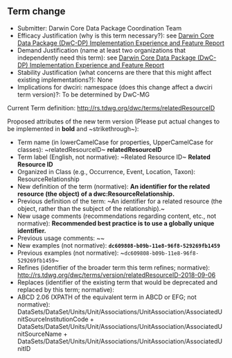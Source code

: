 ## Term change

* Submitter: Darwin Core Data Package Coordination Team
* Efficacy Justification (why is this term necessary?): see [Darwin Core Data Package (DwC-DP) Implementation Experience and Feature Report](https://gbif.github.io/dwc-dp/docs/dwc_dp_implementation_feature_reports.pdf)
* Demand Justification (name at least two organizations that independently need this term): see [Darwin Core Data Package (DwC-DP) Implementation Experience and Feature Report](https://gbif.github.io/dwc-dp/docs/dwc_dp_implementation_feature_reports.pdf)
* Stability Justification (what concerns are there that this might affect existing implementations?): None
* Implications for dwciri: namespace (does this change affect a dwciri term version)?: To be determined by DwC-MG

Current Term definition: http://rs.tdwg.org/dwc/terms/relatedResourceID

Proposed attributes of the new term version (Please put actual changes to be implemented in **bold** and ~strikethrough~):

* Term name (in lowerCamelCase for properties, UpperCamelCase for classes): ~relatedResourceID~ **relatedResourceID**
* Term label (English, not normative): ~Related Resource ID~ **Related Resource ID**
* Organized in Class (e.g., Occurrence, Event, Location, Taxon): ResourceRelationship
* New definition of the term (normative): **An identifier for the related resource (the object) of a dwc:ResourceRelationship.**
* Previous definition of the term: ~An identifier for a related resource (the object, rather than the subject of the relationship).~
* New usage comments (recommendations regarding content, etc., not normative): **Recommended best practice is to use a globally unique identifier.** 
* Previous usage comments: ~~
* New examples (not normative): **`dc609808-b09b-11e8-96f8-529269fb1459`**
* Previous examples (not normative): ~`dc609808-b09b-11e8-96f8-529269fb1459`~
* Refines (identifier of the broader term this term refines; normative): http://rs.tdwg.org/dwc/terms/version/relatedResourceID-2018-09-06
* Replaces (identifier of the existing term that would be deprecated and replaced by this term; normative): 
* ABCD 2.06 (XPATH of the equivalent term in ABCD or EFG; not normative): DataSets/DataSet/Units/Unit/Associations/UnitAssociation/AssociatedUnitSourceInstitutionCode + DataSets/DataSet/Units/Unit/Associations/UnitAssociation/AssociatedUnitSourceName + DataSets/DataSet/Units/Unit/Associations/UnitAssociation/AssociatedUnitID
